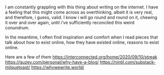 

I am constantly grappling with this thing about writing on the internet. I have a feeling that this might come across as overthinking, albeit it is very real, and therefore, i guess, valid. I know i will go round and round on it, chewing it over and over again, until i've sufficiently reconciled this weird conundrum. 

In the meantime, I often find inspiration and comfort when I read pieces that talk about how to exist online, how they have existed online, reasons to exist online. 

Here are a few of them 
https://interconnected.org/home/2020/09/10/streak 
https://guzey.com/personal/why-have-a-blog/ 
https://nintil.com/substack-milquetoast/ 
https://whywewrite.world/